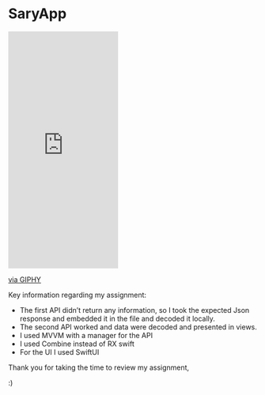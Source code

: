 # SaryApp

<iframe src="https://giphy.com/embed/wUsxOSOuL8OaWbGG6T" width="222" height="480" frameBorder="0" class="giphy-embed" allowFullScreen></iframe><p><a href="https://giphy.com/gifs/wUsxOSOuL8OaWbGG6T">via GIPHY</a></p>

Key information regarding my assignment:

- The first API didn’t return any information, so I took the expected Json response and embedded it in the file and decoded it
locally.
- The second API worked and data were decoded and presented in views. 
- I used MVVM with a manager for the API
- I used Combine instead of RX swift
- For the UI I used SwiftUI

Thank you for taking the time to review my assignment, 

:)
